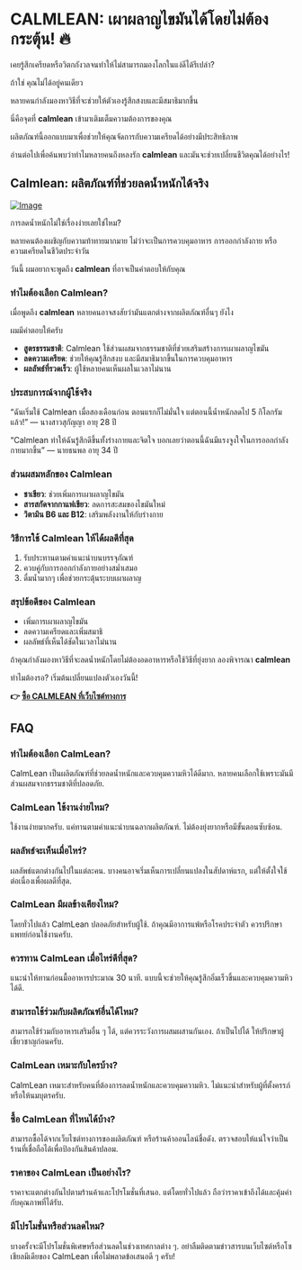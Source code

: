 # CALMLEAN: เผาผลาญไขมันได้โดยไม่ต้องกระตุ้น! 🔥

เคยรู้สึกเครียดหรือวิตกกังวลจนทำให้ไม่สามารถมองโลกในแง่ดีได้รึเปล่า? 

ถ้าใช่ คุณไม่ได้อยู่คนเดียว 

หลายคนกำลังมองหาวิธีที่จะช่วยให้ตัวเองรู้สึกสงบและมีสมาธิมากขึ้น 

นี่คือจุดที่ **calmlean** เข้ามาเติมเต็มความต้องการของคุณ 

ผลิตภัณฑ์นี้ออกแบบมาเพื่อช่วยให้คุณจัดการกับความเครียดได้อย่างมีประสิทธิภาพ 

อ่านต่อไปเพื่อค้นพบว่าทำไมหลายคนถึงหลงรัก **calmlean** และมันจะช่วยเปลี่ยนชีวิตคุณได้อย่างไร!

## Calmlean: ผลิตภัณฑ์ที่ช่วยลดน้ำหนักได้จริง

[![Image](https://www2.sellhealth.com/238/calmlean_4_1.jpg)](https://gchaffi.com/JnVf5GB4)

การลดน้ำหนักไม่ใช่เรื่องง่ายเลยใช่ไหม?

หลายคนต้องเผชิญกับความท้าทายมากมาย ไม่ว่าจะเป็นการควบคุมอาหาร การออกกำลังกาย หรือความเครียดในชีวิตประจำวัน

วันนี้ ผมอยากจะพูดถึง **calmlean** ที่อาจเป็นคำตอบให้กับคุณ 

### ทำไมต้องเลือก Calmlean?

เมื่อพูดถึง **calmlean** หลายคนอาจสงสัยว่ามันแตกต่างจากผลิตภัณฑ์อื่นๆ ยังไง

ผมมีคำตอบให้ครับ

- **สูตรธรรมชาติ**: Calmlean ใช้ส่วนผสมจากธรรมชาติที่ช่วยเสริมสร้างการเผาผลาญไขมัน
- **ลดความเครียด**: ช่วยให้คุณรู้สึกสงบ และมีสมาธิมากขึ้นในการควบคุมอาหาร
- **ผลลัพธ์ที่รวดเร็ว**: ผู้ใช้หลายคนเห็นผลในเวลาไม่นาน

### ประสบการณ์จากผู้ใช้จริง

“ฉันเริ่มใช้ Calmlean เมื่อสองเดือนก่อน ตอนแรกก็ไม่มั่นใจ แต่ตอนนี้น้ำหนักลดไป 5 กิโลกรัมแล้ว!” 
— นางสาวสุกัญญา อายุ 28 ปี 

“Calmlean ทำให้ฉันรู้สึกดีขึ้นทั้งร่างกายและจิตใจ บอกเลยว่าตอนนี้ฉันมีแรงจูงใจในการออกกำลังกายมากขึ้น” 
— นายธนพล อายุ 34 ปี 

### ส่วนผสมหลักของ Calmlean

- **ชาเขียว**: ช่วยเพิ่มการเผาผลาญไขมัน
- **สารสกัดจากกาแฟเขียว**: ลดการสะสมของไขมันใหม่
- **วิตามิน B6 และ B12**: เสริมพลังงานให้กับร่างกาย 

### วิธีการใช้ Calmlean ให้ได้ผลดีที่สุด

1. รับประทานตามคำแนะนำบนบรรจุภัณฑ์
2. ควบคู่กับการออกกำลังกายอย่างสม่ำเสมอ
3. ดื่มน้ำมากๆ เพื่อช่วยกระตุ้นระบบเผาผลาญ

### สรุปข้อดีของ Calmlean 

- เพิ่มการเผาผลาญไขมัน
- ลดความเครียดและเพิ่มสมาธิ
- ผลลัพธ์ที่เห็นได้ชัดในเวลาไม่นาน 

ถ้าคุณกำลังมองหาวิธีที่จะลดน้ำหนักโดยไม่ต้องอดอาหารหรือใช้วิธีที่ยุ่งยาก ลองพิจารณา **calmlean**

ทำไมต้องรอ? เริ่มต้นเปลี่ยนแปลงตัวเองวันนี้!



**👉 [ซื้อ CALMLEAN ที่เว็บไซต์ทางการ](https://gchaffi.com/JnVf5GB4)**

## FAQ

### ทำไมต้องเลือก CalmLean?
CalmLean เป็นผลิตภัณฑ์ที่ช่วยลดน้ำหนักและควบคุมความหิวได้ดีมาก. 
หลายคนเลือกใช้เพราะมันมีส่วนผสมจากธรรมชาติที่ปลอดภัย.

### CalmLean ใช้งานง่ายไหม?
ใช้งานง่ายมากครับ. แค่ทานตามคำแนะนำบนฉลากผลิตภัณฑ์. 
ไม่ต้องยุ่งยากหรือมีขั้นตอนซับซ้อน.

### ผลลัพธ์จะเห็นเมื่อไหร่?
ผลลัพธ์แตกต่างกันไปในแต่ละคน. 
บางคนอาจเริ่มเห็นการเปลี่ยนแปลงในสัปดาห์แรก, แต่ให้ตั้งใจใช้ต่อเนื่องเพื่อผลดีที่สุด.

### CalmLean มีผลข้างเคียงไหม?
โดยทั่วไปแล้ว CalmLean ปลอดภัยสำหรับผู้ใช้. 
ถ้าคุณมีอาการแพ้หรือโรคประจำตัว ควรปรึกษาแพทย์ก่อนใช้งานครับ.

### ควรทาน CalmLean เมื่อไหร่ดีที่สุด?
แนะนำให้ทานก่อนมื้ออาหารประมาณ 30 นาที. 
แบบนี้จะช่วยให้คุณรู้สึกอิ่มเร็วขึ้นและควบคุมความหิวได้ดี.

### สามารถใช้ร่วมกับผลิตภัณฑ์อื่นได้ไหม?
สามารถใช้ร่วมกับอาหารเสริมอื่น ๆ ได้, แต่ควรระวังการผสมผสานกันเอง. 
ถ้าเป็นไปได้ ให้ปรึกษาผู้เชี่ยวชาญก่อนครับ.

### CalmLean เหมาะกับใครบ้าง?
CalmLean เหมาะสำหรับคนที่ต้องการลดน้ำหนักและควบคุมความหิว. 
ไม่แนะนำสำหรับผู้ที่ตั้งครรภ์หรือให้นมบุตรครับ.

### ซื้อ CalmLean ที่ไหนได้บ้าง?
สามารถซื้อได้จากเว็บไซต์ทางการของผลิตภัณฑ์ หรือร้านค้าออนไลน์ชื่อดัง. 
ตรวจสอบให้แน่ใจว่าเป็นร้านที่เชื่อถือได้เพื่อป้องกันสินค้าปลอม.

### ราคาของ CalmLean เป็นอย่างไร?
ราคาจะแตกต่างกันไปตามร้านค้าและโปรโมชั่นที่เสนอ. 
แต่โดยทั่วไปแล้ว ถือว่าราคาเข้าถึงได้และคุ้มค่ากับคุณภาพที่ได้รับ.

### มีโปรโมชั่นหรือส่วนลดไหม?
บางครั้งจะมีโปรโมชั่นพิเศษหรือส่วนลดในช่วงเทศกาลต่าง ๆ. 
อย่าลืมติดตามข่าวสารบนเว็บไซต์หรือโซเชียลมีเดียของ CalmLean เพื่อไม่พลาดข้อเสนอดี ๆ ครับ!